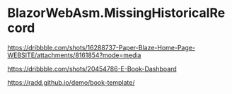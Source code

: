 # BlazorWebAsm.MissingHistoricalRecord

https://dribbble.com/shots/16288737-Paper-Blaze-Home-Page-WEBSITE/attachments/8161854?mode=media

https://dribbble.com/shots/20454786-E-Book-Dashboard

https://radd.github.io/demo/book-template/